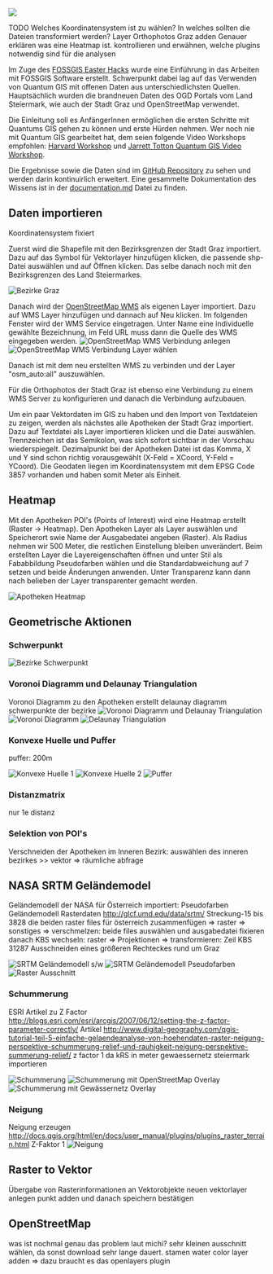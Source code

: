 ![](https://github.com/skasberger/fossgis-workshop/blob/master/images/screenshots/qgis-examples/.png)

TODO
Welches Koordinatensystem ist zu wählen? In welches sollten die Dateien transformiert werden?
Layer Orthophotos Graz adden
Genauer erklären was eine Heatmap ist.
kontrollieren und erwähnen, welche plugins notwendig sind für die analysen


Im Zuge des [FOSSGIS Easter Hacks](http://openscience.alpine-geckos.at/working-group/free-open-hack-session/fossgis-easter-hack/) wurde eine Einführung in das Arbeiten mit FOSSGIS Software erstellt. Schwerpunkt dabei lag auf das Verwenden von Quantum GIS mit offenen Daten aus unterschiedlichsten Quellen. Hauptsächlich wurden die brandneuen Daten des OGD Portals vom Land Steiermark, wie auch der Stadt Graz und OpenStreetMap verwendet.

Die Einleitung soll es AnfängerInnen ermöglichen die ersten Schritte mit Quantums GIS gehen zu können und erste Hürden nehmen. Wer noch nie mit Quantum GIS gearbeitet hat, dem seien folgende Video Workshops empfohlen: [Harvard Workshop](https://www.youtube.com/playlist?list=PL0AAB19E208B14E96) und [Jarrett Totton Quantum GIS Video Workshop](https://www.youtube.com/playlist?list=PLDEFCFD4D118823AA&feature=mh_lolz).

Die Ergebnisse sowie die Daten sind im [GitHub Repository](https://github.com/skasberger/fossgis-workshop) zu sehen und werden darin kontinuirlich erweitert. Eine gesammelte Dokumentation des Wissens ist in der [documentation.md](https://github.com/skasberger/fossgis-workshop/blob/master/doc/documentation.md) Datei zu finden. 

## Daten importieren

Koordinatensystem fixiert

Zuerst wird die Shapefile mit den Bezirksgrenzen der Stadt Graz importiert. Dazu auf das Symbol für Vektorlayer hinzufügen klicken, die passende shp-Datei auswählen und auf Öffnen klicken.
Das selbe danach noch mit den Bezirksgrenzen des Land Steiermarkes.

![Bezirke Graz](https://github.com/skasberger/fossgis-workshop/blob/master/images/screenshots/qgis-examples/graz.png)

Danach wird der [OpenStreetMap WMS](http://129.206.228.72/cached/hillshade?Request=GetCapabilities) als eigenen Layer importiert. Dazu auf WMS Layer hinzufügen und dannach auf Neu klicken. Im folgenden Fenster wird der WMS Service eingetragen. Unter Name eine individuelle gewählte Bezeichnung, im Feld URL muss dann die Quelle des WMS eingegeben werden.
![OpenStreetMap WMS Verbindung anlegen](https://github.com/skasberger/fossgis-workshop/blob/master/images/screenshots/qgis-examples/openstreetmap-wms-1.png)
![OpenStreetMap WMS Verbindung Layer wählen](https://github.com/skasberger/fossgis-workshop/blob/master/images/screenshots/qgis-examples/openstreetmap-wms-2.png)

Danach ist mit dem neu erstellten WMS zu verbinden und der Layer "osm_auto:all" auszuwählen.

Für die Orthophotos der Stadt Graz ist ebenso eine Verbindung zu einem WMS Server zu konfigurieren und danach die Verbindung aufzubauen. 

Um ein paar Vektordaten im GIS zu haben und den Import von Textdateien zu zeigen, werden als nächstes alle Apotheken der Stadt Graz importiert. Dazu auf Textdatei als Layer importieren klicken und die Datei auswählen. Trennzeichen ist das Semikolon, was sich sofort sichtbar in der Vorschau wiederspiegelt. Dezimalpunkt bei der Apotheken Datei ist das Komma, X und Y sind schon richtig vorausgewählt (X-Feld = XCoord, Y-Feld = YCoord). Die Geodaten liegen im Koordinatensystem mit dem EPSG Code 3857 vorhanden und haben somit Meter als Einheit.

## Heatmap
Mit den Apotheken POI's (Points of Interest) wird eine Heatmap erstellt (Raster -> Heatmap). Den Apotheken Layer als Layer auswählen und Speicherort swie Name der Ausgabedatei angeben (Raster). Als Radius nehmen wir 500 Meter, die restlichen Einstellung bleiben unverändert. Beim erstellten Layer die Layereigenschaften öffnen und unter Stil als Fababbildung Pseudofarben wählen und die Standardabweichung auf 7 setzen und beide Änderungen anwenden. Unter Transparenz kann dann nach belieben der Layer transparenter gemacht werden.

![Apotheken Heatmap](https://github.com/skasberger/fossgis-workshop/blob/master/images/screenshots/qgis-examples/heatmap.png)

## Geometrische Aktionen

### Schwerpunkt 
![Bezirke Schwerpunkt](https://github.com/skasberger/fossgis-workshop/blob/master/images/screenshots/qgis-examples/schwerpunkt.png)

### Voronoi Diagramm und Delaunay Triangulation
Voronoi Diagramm zu den Apotheken erstellt
delaunay  diagramm
schwerpunkte der bezirke
![Voronoi Diagramm und Delaunay Triangulation](https://github.com/skasberger/fossgis-workshop/blob/master/images/screenshots/qgis-examples/voronoi-delaunay.png)
![Voronoi Diagramm](https://github.com/skasberger/fossgis-workshop/blob/master/images/screenshots/qgis-examples/voronoi.png)
![Delaunay Triangulation](https://github.com/skasberger/fossgis-workshop/blob/master/images/screenshots/qgis-examples/delaunay.png)

### Konvexe Huelle und Puffer
puffer: 200m

![Konvexe Huelle 1](https://github.com/skasberger/fossgis-workshop/blob/master/images/screenshots/qgis-examples/konvexe-huelle-1.png)
![Konvexe Huelle 2](https://github.com/skasberger/fossgis-workshop/blob/master/images/screenshots/qgis-examples/konvexe-huelle-2.png)
![Puffer](https://github.com/skasberger/fossgis-workshop/blob/master/images/screenshots/qgis-examples/puffer.png)

### Distanzmatrix
nur 1e distanz 

### Selektion von POI's
Verschneiden der Apotheken im Inneren Bezirk: auswählen des inneren bezirkes >> vektor => räumliche abfrage

## NASA SRTM Geländemodel
Geländemodell der NASA für Österreich importiert: Pseudofarben
Geländemodell Rasterdaten http://glcf.umd.edu/data/srtm/
Streckung-15 bis 3828
die beiden raster files für österreich zusammenfügen => raster => sonstiges => verschmelzen: beide files auswählen und ausgabedatei fixieren
danach KBS wechseln: raster => Projektionen => transformieren: Zeil KBS 31287
Ausschneiden eines größeren Rechteckes rund um Graz

![SRTM Geländemodell s/w](https://github.com/skasberger/fossgis-workshop/blob/master/images/screenshots/qgis-examples/gelaendemodell-1.png)
![SRTM Geländemodell Pseudofarben](https://github.com/skasberger/fossgis-workshop/blob/master/images/screenshots/qgis-examples/gelaendemodell-2.png)
![Raster Ausschnitt](https://github.com/skasberger/fossgis-workshop/blob/master/images/screenshots/qgis-examples/raster.png)

### Schummerung
ESRI Artikel zu Z Factor http://blogs.esri.com/esri/arcgis/2007/06/12/setting-the-z-factor-parameter-correctly/
Artikel http://www.digital-geography.com/qgis-tutorial-teil-5-einfache-gelaendeanalyse-von-hoehendaten-raster-neigung-perspektive-schummerung-relief-und-rauhigkeit-neigung-perspektive-summerung-relief/
z factor 1 da kRS in meter
gewaessernetz steiermark importieren

![Schummerung](https://github.com/skasberger/fossgis-workshop/blob/master/images/screenshots/qgis-examples/schummerung-1.png)
![Schummerung mit OpenStreetMap Overlay](https://github.com/skasberger/fossgis-workshop/blob/master/images/screenshots/qgis-examples/schummerung-2.png)
![Schummerung mit Gewässernetz Overlay](https://github.com/skasberger/fossgis-workshop/blob/master/images/screenshots/qgis-examples/gewaessernetz.png)

### Neigung
Neigung erzeugen
http://docs.qgis.org/html/en/docs/user_manual/plugins/plugins_raster_terrain.html
Z-Faktor 1
![Neigung](https://github.com/skasberger/fossgis-workshop/blob/master/images/screenshots/qgis-examples/neigung.png)

## Raster to Vektor
Übergabe von Rasterinformationen an Vektorobjekte
neuen vektorlayer anlegen
punkt adden und danach speichern bestätigen

## OpenStreetMap
was ist nochmal genau das problem laut michi?
sehr kleinen ausschnitt wählen, da sonst download sehr lange dauert.
stamen water color layer adden => dazu braucht es das openlayers plugin

